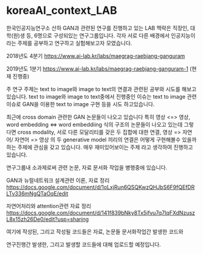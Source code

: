# koreaAI_context_LAB

한국인공지능연구소 산하 GAN과 관련된 연구를 진행하고 있는
LAB 맥락은 직장인, 대학(원)생 등, 6명으로 구성되있는 연구그룹입니다.
각자 서로 다른 배경에서 인공지능이라는 주제를 공부하고 연구하고 실험해보고자 모였습니다.

2018년도 4분기 https://www.ai-lab.kr/labs/maegrag-raebjang-ganguram

2019년도 1분기 https://www.ai-lab.kr/labs/maegrag-raebjang-ganguram-1 (현재 진행중)

주 연구 주제는 text to image와 image to text의 연결과 관련된 공부와 시도를 해보고있습니다.
text to image와 image to text중에서 
진행중인 이슈는 text to image 관련 이슈로
GAN을 이용한 text to image 구현 등을 시도 하고있습니다.

최근에 cross domain 관련한 GAN 논문들이 나오고 있습니다
특히 영상 <=> 영상, word embedding <=> word embeddiing 식의 구조의 논문들이 나오고 있는데
그렇다면 cross modality, 서로 다른 모달리티를 갖은 두 집합에 대한 연결,
영상 => 자연어/ 자연어 => 영상 의 두 generative model 끼리의 연결은 어떻게 구현해볼수 있을까 하는 주제에 관심을 갖고 있습니다.
매우 재미있어보이는 주제 라고 생각하여 진행하고있습니다.

연구그룹내 소과제로써 관련 논문, 자료 문서화 작업을 병행중에 있습니다.

GAN과 뉴럴네트워크 설계관련 이론, 자료 정리
https://docs.google.com/document/d/1oLxjRun6QSQKwzQHJbS6F9fQEfDRLTv336mNgQTaOqE/edit

자연어처리와 attention관련 자료 정리
https://docs.google.com/document/d/141f839bNky8Tx5jfvu7q7IqFXdNzuszL8x15zh26De0/edit?usp=sharing

여기에 작성된, 그리고 작성될 코드들은 자료, 논문들 문서화작업간 발생한 코드와

연구진행간 발생한, 그리고 발생할 코드들에 대해  업로드할 예정입니다.
